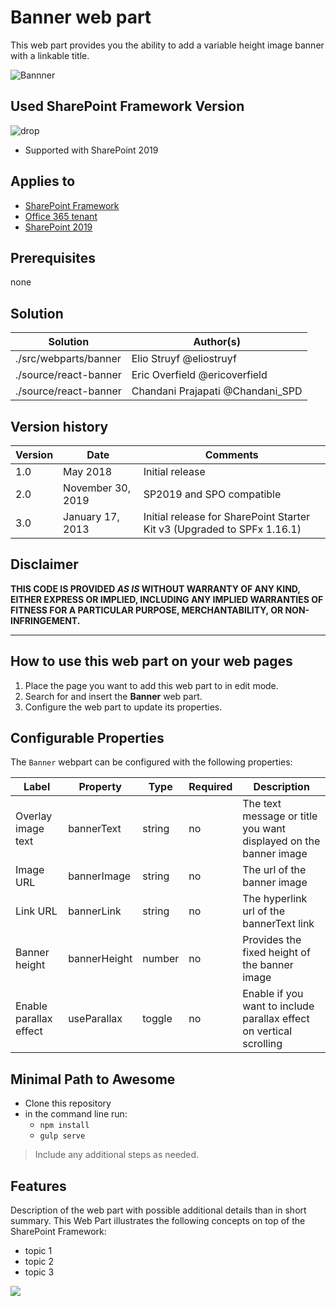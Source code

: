 # Banner web part

This web part provides you the ability to add a variable height image banner with a linkable title.

![Bannner](../../assets/images/components/part-banner.gif)

## Used SharePoint Framework Version

![drop](https://img.shields.io/badge/version-1.4-green.svg)

* Supported with SharePoint 2019

## Applies to

* [SharePoint Framework](https:/dev.office.com/sharepoint)
* [Office 365 tenant](https://dev.office.com/sharepoint/docs/spfx/set-up-your-development-environment)
* [SharePoint 2019](https://docs.microsoft.com/en-us/sharepoint/dev/general-development/sharepoint-2019-development-platform)

## Prerequisites

none

## Solution

Solution|Author(s)
--------|---------
./src/webparts/banner | Elio Struyf @eliostruyf
./source/react-banner | Eric Overfield @ericoverfield
./source/react-banner | Chandani Prajapati @Chandani_SPD

## Version history

Version|Date|Comments
-------|----|--------
1.0|May 2018|Initial release
2.0|November 30, 2019| SP2019 and SPO compatible
3.0|January 17, 2013|Initial release for SharePoint Starter Kit v3 (Upgraded to SPFx 1.16.1)
## Disclaimer

**THIS CODE IS PROVIDED *AS IS* WITHOUT WARRANTY OF ANY KIND, EITHER EXPRESS OR IMPLIED, INCLUDING ANY IMPLIED WARRANTIES OF FITNESS FOR A PARTICULAR PURPOSE, MERCHANTABILITY, OR NON-INFRINGEMENT.**

---

## How to use this web part on your web pages

1. Place the page you want to add this web part to in edit mode.
2. Search for and insert the **Banner** web part.
3. Configure the web part to update its properties.

## Configurable Properties

The `Banner` webpart can be configured with the following properties:

| Label | Property | Type | Required | Description |
| ---- | ---- | ---- | ---- | ---- |
| Overlay image text | bannerText | string | no | The text message or title you want displayed on the banner image |
| Image URL | bannerImage | string | no | The url of the banner image |
| Link URL | bannerLink | string | no | The hyperlink url of the bannerText link |
| Banner height | bannerHeight | number | no | Provides the fixed height of the banner image |
| Enable parallax effect | useParallax | toggle | no | Enable if you want to include parallax effect on vertical scrolling |


## Minimal Path to Awesome

* Clone this repository
* in the command line run:
  * `npm install`
  * `gulp serve`

> Include any additional steps as needed.

## Features

Description of the web part with possible additional details than in short summary. 
This Web Part illustrates the following concepts on top of the SharePoint Framework:

* topic 1
* topic 2
* topic 3

<img src="https://telemetry.sharepointpnp.com/sp-starter-kit/source/react-banner" />
